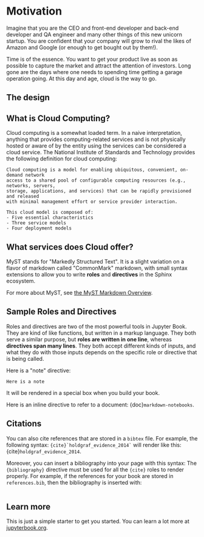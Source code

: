 # Motivation

Imagine that you are the CEO and front-end developer and back-end developer 
and QA engineer and many other things of this new unicorn startup. You are 
confident that your company will grow to rival the likes of Amazon and Google
(or enough to get bought out by them!).

Time is of the essence. You want to get your product live as soon as possible 
to capture the market and attract the attention of investors. Long gone are 
the days where one needs to spending time getting a garage operation going. 
At this day and age, cloud is the way to go. 

## The design



## What is Cloud Computing?

Cloud computing is a somewhat loaded term. In a naive interpretation, anything 
that provides computing-related services and is not physically hosted or aware of 
by the entity using the services can be considered a cloud service. The National 
Institute of Standards and Technology provides the following definition for cloud 
computing:

```{important}
Cloud computing is a model for enabling ubiquitous, convenient, on-demand network 
access to a shared pool of configurable computing resources (e.g., networks, servers, 
storage, applications, and services) that can be rapidly provisioned and released 
with minimal management effort or service provider interaction.

This cloud model is composed of:
- Five essential characteristics
- Three service models
- Four deployment models
```

## What services does Cloud offer?

MyST stands for "Markedly Structured Text". It
is a slight variation on a flavor of markdown called "CommonMark" markdown,
with small syntax extensions to allow you to write **roles** and **directives**
in the Sphinx ecosystem.

For more about MyST, see [the MyST Markdown Overview](https://jupyterbook.org/content/myst.html).

## Sample Roles and Directives

Roles and directives are two of the most powerful tools in Jupyter Book. They
are kind of like functions, but written in a markup language. They both
serve a similar purpose, but **roles are written in one line**, whereas
**directives span many lines**. They both accept different kinds of inputs,
and what they do with those inputs depends on the specific role or directive
that is being called.

Here is a "note" directive:

```{note}
Here is a note
```

It will be rendered in a special box when you build your book.

Here is an inline directive to refer to a document: {doc}`markdown-notebooks`.


## Citations

You can also cite references that are stored in a `bibtex` file. For example,
the following syntax: `` {cite}`holdgraf_evidence_2014` `` will render like
this: {cite}`holdgraf_evidence_2014`.

Moreover, you can insert a bibliography into your page with this syntax:
The `{bibliography}` directive must be used for all the `{cite}` roles to
render properly.
For example, if the references for your book are stored in `references.bib`,
then the bibliography is inserted with:

```{bibliography}
```

## Learn more

This is just a simple starter to get you started.
You can learn a lot more at [jupyterbook.org](https://jupyterbook.org).
